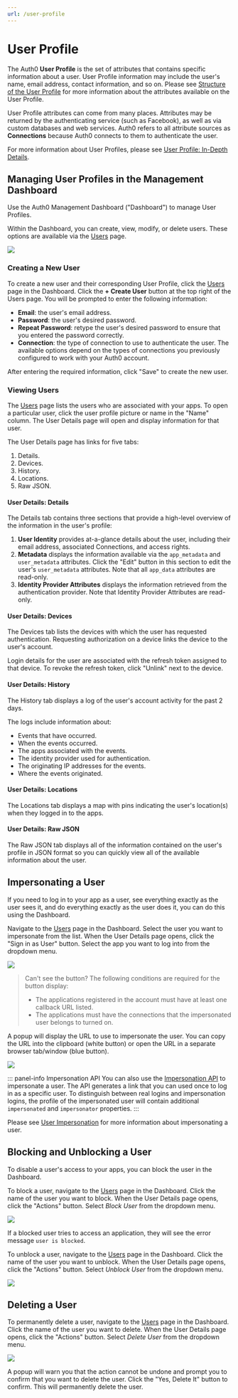 ```yaml
---
url: /user-profile
---
```


# User Profile

The Auth0 **User Profile** is the set of attributes that contains specific information about a user. User Profile information may include the user's name, email address, contact information, and so on. Please see [Structure of the User Profile](/user-profile/user-profile-structure) for more information about the attributes available on the User Profile.

User Profile attributes can come from many places. Attributes may be returned by the authenticating service (such as Facebook), as well as via custom databases and web services. Auth0 refers to all attribute sources as **Connections** because Auth0 connects to them to authenticate the user.

For more information about User Profiles, please see [User Profile: In-Depth Details](/user-profile/user-profile-details).

## Managing User Profiles in the Management Dashboard

Use the Auth0 Management Dashboard ("Dashboard") to manage User Profiles.

Within the Dashboard, you can create, view, modify, or delete users. These options are available via the [Users](${uiURL}/#/users) page.

![](/media/articles/user-profile/user-profile-dashboard.png)

### Creating a New User

To create a new user and their corresponding User Profile, click the [Users](${uiURL}/#/users) page in the Dashboard. Click the **+ Create User** button at the top right of the Users page. You will be prompted to enter the following information:

* **Email**: the user's email address.
* **Password**: the user's desired password.
* **Repeat Password**: retype the user's desired password to ensure that you entered the password correctly.
* **Connection**: the type of connection to use to authenticate the user. The available options depend on the types of connections you previously configured to work with your Auth0 account.

After entering the required information, click "Save" to create the new user.

### Viewing Users

The [Users](${uiURL}/#/users) page lists the users who are associated with your apps. To open a particular user, click the user profile picture or name in the "Name" column. The User Details page will open and display information for that user.

The User Details page has links for five tabs:

1. Details.
2. Devices.
3. History.
4. Locations.
5. Raw JSON.

#### User Details: Details

The Details tab contains three sections that provide a high-level overview of the information in the user's profile: 

1. **User Identity** provides at-a-glance details about the user, including their email address, associated Connections, and access rights.
2. **Metadata** displays the information available via the `app_metadata` and `user_metadata` attributes. Click the "Edit" button in this section to edit the user's `user_metadata` attributes. Note that all `app_data` attributes are read-only.
3. **Identity Provider Attributes** displays the information retrieved from the authentication provider. Note that Identity Provider Attributes are read-only.

#### User Details: Devices

The Devices tab lists the devices with which the user has requested authentication. Requesting authorization on a device links the device to the user's account.

Login details for the user are associated with the refresh token assigned to that device. To revoke the refresh token, click "Unlink" next to the device.

#### User Details: History

The History tab displays a log of the user's account activity for the past 2 days.

The logs include information about:

* Events that have occurred.
* When the events occurred.
* The apps associated with the events.
* The identity provider used for authentication.
* The originating IP addresses for the events.
* Where the events originated.

#### User Details: Locations

The Locations tab displays a map with pins indicating the user's location(s) when they logged in to the apps.

#### User Details: Raw JSON

The Raw JSON tab displays all of the information contained on the user's profile in JSON format so you can quickly view all of the available information about the user.

## Impersonating a User

If you need to log in to your app as a user, see everything exactly as the user sees it, and do everything exactly as the user does it, you can do this using the Dashboard. 

Navigate to the [Users](${uiURL}/#/users) page in the Dashboard. Select the user you want to impersonate from the list. When the User Details page opens, click the "Sign in as User" button. Select the app you want to log into from the dropdown menu.

![](/media/articles/user-profile/signin-as-user-01.png)

> Can't see the button? The following conditions are required for the button display:
> - The applications registered in the account must have at least one callback URL listed.
> - The applications must have the connections that the impersonated user belongs to turned on.

A popup will display the URL to use to impersonate the user. You can copy the URL into the clipboard (white button) or open the URL in a separate browser tab/window (blue button).

![](/media/articles/user-profile/signin-as-user-02.png)

::: panel-info Impersonation API
You can also use the [Impersonation API](/api/authentication#!#post--users--user_id--impersonate) to impersonate a user. The API generates a link that you can used once to log in as a specific user. To distinguish between real logins and impersonation logins, the profile of the impersonated user will contain additional `impersonated` and `impersonator` properties.
:::

Please see [User Impersonation](/user-profile/user-impersonation) for more information about impersonating a user.

## Blocking and Unblocking a User

To disable a user's access to your apps, you can block the user in the Dashboard. 

To block a user, navigate to the [Users](${uiURL}/#/users) page in the Dashboard. Click the name of the user you want to block. When the User Details page opens, click the "Actions" button. Select _Block User_ from the dropdown menu.

![](/media/articles/user-profile/block-user.png)

If a blocked user tries to access an application, they will see the error message `user is blocked`. 

To unblock a user, navigate to the [Users](${uiURL}/#/users) page in the Dashboard. Click the name of the user you want to unblock. When the User Details page opens, click the "Actions" button. Select _Unblock User_ from the dropdown menu.

![](/media/articles/user-profile/unblock-user.png)

## Deleting a User

To permanently delete a user, navigate to the [Users](${uiURL}/#/users) page in the Dashboard. Click the name of the user you want to delete. When the User Details page opens, click the "Actions" button. Select _Delete User_ from the dropdown menu.

![](/media/articles/user-profile/delete-user.png)

A popup will warn you that the action cannot be undone and prompt you to confirm that you want to delete the user. Click the "Yes, Delete It" button to confirm. This will permanently delete the user.
